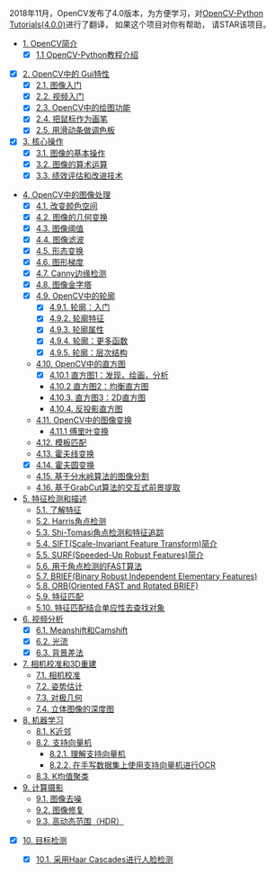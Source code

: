 2018年11月，OpenCV发布了4.0版本，为方便学习，对[OpenCV-Python Tutorials(4.0.0)](https://docs.opencv.org/4.0.0/d6/d00/tutorial_py_root.html)进行了翻译， 如果这个项目对你有帮助， 请STAR该项目。


* [1. OpenCV简介]( )
  * [x] [1.1 OpenCV-Python教程介绍]( )
* [x] [2. OpenCV中的 Gui特性]( )
  * [x] [2.1. 图像入门]( )
  * [x] [2.2. 视频入门]( )
  * [x] [2.3. OpenCV中的绘图功能]( )
  * [x] [2.4. 把鼠标作为画笔]( )
  * [x] [2.5. 用滑动条做调色板]( )
* [x] [3. 核心操作]( )
  * [x] [3.1. 图像的基本操作]( )
  * [x] [3.2. 图像的算术运算]( )
  * [x] [3.3. 绩效评估和改进技术]( )
* [4. OpenCV中的图像处理]( )
  * [x] [4.1. 改变颜色空间]( )
  * [x] [4.2. 图像的几何变换]( )
  * [x] [4.3. 图像阈值]( )
  * [x] [4.4. 图像滤波]( )
  * [x] [4.5. 形态变换]( )
  * [x] [4.6. 图形梯度]( )
  * [x] [4.7. Canny边缘检测]( )
  * [x] [4.8. 图像金字塔]( )
  * [x] [4.9. OpenCV中的轮廓]( )
    * [x] [4.9.1. 轮廓：入门]( )
    * [x] [4.9.2. 轮廓特征]( )
    * [x] [4.9.3. 轮廓属性]( )
    * [x] [4.9.4. 轮廓：更多函数]( )
    * [x] [4.9.5. 轮廓：层次结构]( )
  * [4.10. OpenCV中的直方图]( )
    * [x] [4.10.1 直方图1：发现，绘画，分析]( )
    * [4.10.2 直方图2：均衡直方图]( )
    * [4.10.3. 直方图3：2D直方图]( )
    * [4.10.4. 反投影直方图]( )
  * [4.11. OpenCV中的图像变换]( )
    * [4.11.1 傅里叶变换]( )
  * [4.12. 模板匹配]( )
  * [4.13. 霍夫线变换]( )
  * [x] [4.14. 霍夫圆变换]( )
  * [4.15. 基于分水岭算法的图像分割]( )
  * [4.16. 基于GrabCut算法的交互式前景提取]( )
* [5. 特征检测和描述]( )
  * [5.1. 了解特征]( )
  * [5.2. Harris角点检测]( )
  * [5.3. Shi-Tomasi角点检测和特征追踪]( )
  * [5.4. SIFT(Scale-Invariant Feature Transform)简介]( )
  * [5.5. SURF(Speeded-Up Robust Features)简介]()
  * [5.6. 用于角点检测的FAST算法]()
  * [5.7. BRIEF(Binary Robust Independent Elementary Features)]( )
  * [5.8. ORB(Oriented FAST and Rotated BRIEF)]( )
  * [5.9. 特征匹配]( )
  * [5.10. 特征匹配结合单应性去查找对象]()
* [6. 视频分析]( )
  * [x] [6.1. Meanshift和Camshift]( )
  * [x] [6.2. 光流]( )
  * [x] [6.3. 背景差法]( )
* [7. 相机校准和3D重建]( )
  * [7.1. 相机校准]( )
  * [7.2. 姿势估计]( )
  * [7.3. 对极几何]( )
  * [7.4. 立体图像的深度图]( )
* [8. 机器学习]( )
  * [8.1. K近邻]( )
  * [8.2. 支持向量机]( )
    * [8.2.1. 理解支持向量机]( )
    * [8.2.2. 在手写数据集上使用支持向量机进行OCR]( )
  * [8.3. K均值聚类]( )
* [9. 计算摄影]( )
  * [9.1. 图像去噪]( )
  * [9.2. 图像修复]( )
  * [9.3. 高动态范围（HDR）]( )
* [x] [10. 目标检测]( )
  * [x] [10.1. 采用Haar Cascades进行人脸检测]( )

